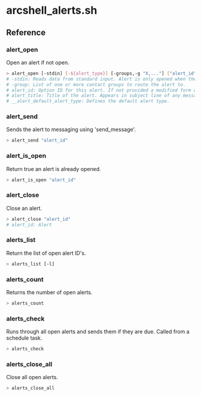# arcshell_alerts.sh

## Reference


### alert_open
Open an alert if not open.
```bash
> alert_open [-stdin] [-${alert_type}] [-groups,-g "X,..."] ["alert_id"] "alert_title"
# -stdin: Reads data from standard input. Alert is only opened when there is data.
# -group: List of one or more contact groups to route the alert to.
# alert_id: Option ID for this alert. If not provided a modified form of the title is used.
# alert_title: Title of the alert. Appears in subject line of any messages.
# __alert_default_alert_type: Defines the default alert type.
```

### alert_send
Sends the alert to messaging using 'send_message'.
```bash
> alert_send "alert_id"
```

### alert_is_open
Return true an alert is already opened.
```bash
> alert_is_open "alert_id"
```

### alert_close
Close an alert.
```bash
> alert_close "alert_id"
# alert_id: Alert
```

### alerts_list
Return the list of open alert ID's.
```bash
> alerts_list [-l]
```

### alerts_count
Returns the number of open alerts.
```bash
> alerts_count
```

### alerts_check
Runs through all open alerts and sends them if they are due. Called from a schedule task.
```bash
> alerts_check
```

### alerts_close_all
Close all open alerts.
```bash
> alerts_close_all
```

